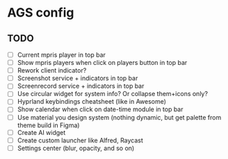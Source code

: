 # AGS config

## TODO

- [ ] Current mpris player in top bar
- [ ] Show mpris players when click on players button in top bar
- [ ] Rework client indicator?
- [ ] Screenshot service + indicators in top bar
- [ ] Screenrecord service + indicators in top bar
- [ ] Use circular widget for system info? Or collapse them+icons only?
- [ ] Hyprland keybindings cheatsheet (like in Awesome)
- [ ] Show calendar when click on date-time module in top bar
- [ ] Use material you design system (nothing dynamic, but get palette from theme build in Figma)
- [ ] Create AI widget
- [ ] Create custom launcher like Alfred, Raycast
- [ ] Settings center (blur, opacity, and so on)
